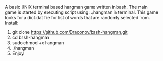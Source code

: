 A basic UNIX terminal based hangman game written in bash.
The main game is started by executing script using: ./hangman in terminal. This game looks for a dict.dat file for list of words that are randomly selected from.
Install:
1) git clone https://github.com/Draconov/bash-hangman.git
2) cd bash-hangman
3) sudo chmod +x hangman
4) ./hangman
5) Enjoy!
